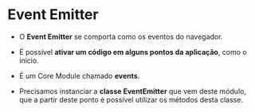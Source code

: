 # Event Emitter

- O **Event Emitter** se comporta como os eventos do navegador.

- É possível **ativar um código em alguns pontos da aplicação**, como o início.

- É um Core Module chamado **events**.

- Precisamos instanciar a **classe EventEmitter** que vem deste módulo, que a partir deste ponto é possível utilizar os métodos desta classe.